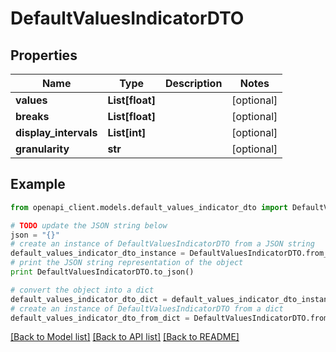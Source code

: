 # DefaultValuesIndicatorDTO


## Properties
Name | Type | Description | Notes
------------ | ------------- | ------------- | -------------
**values** | **List[float]** |  | [optional] 
**breaks** | **List[float]** |  | [optional] 
**display_intervals** | **List[int]** |  | [optional] 
**granularity** | **str** |  | [optional] 

## Example

```python
from openapi_client.models.default_values_indicator_dto import DefaultValuesIndicatorDTO

# TODO update the JSON string below
json = "{}"
# create an instance of DefaultValuesIndicatorDTO from a JSON string
default_values_indicator_dto_instance = DefaultValuesIndicatorDTO.from_json(json)
# print the JSON string representation of the object
print DefaultValuesIndicatorDTO.to_json()

# convert the object into a dict
default_values_indicator_dto_dict = default_values_indicator_dto_instance.to_dict()
# create an instance of DefaultValuesIndicatorDTO from a dict
default_values_indicator_dto_from_dict = DefaultValuesIndicatorDTO.from_dict(default_values_indicator_dto_dict)
```
[[Back to Model list]](../README.md#documentation-for-models) [[Back to API list]](../README.md#documentation-for-api-endpoints) [[Back to README]](../README.md)


